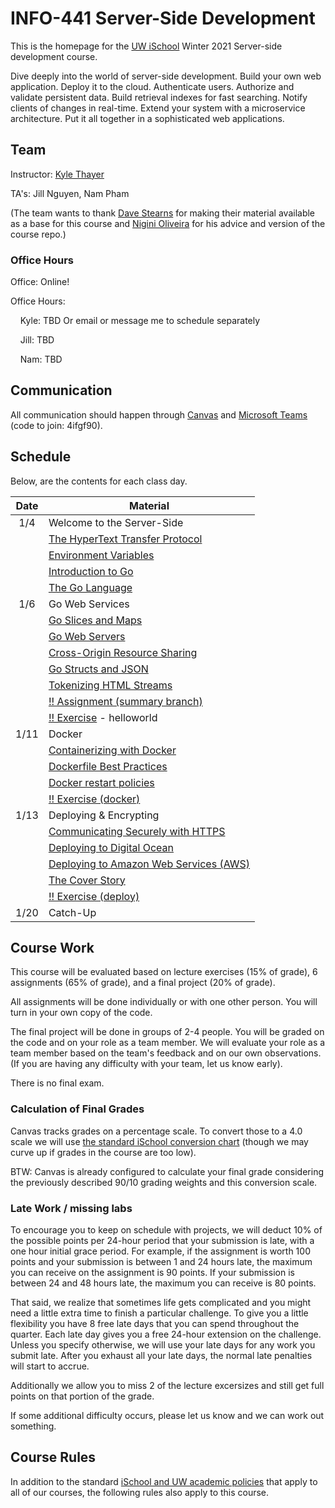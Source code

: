 # INFO-441 Server-Side Development

This is the homepage for the [UW iSchool](https://ischool.uw.edu/) Winter 2021 Server-side development course.

Dive deeply into the world of server-side development. Build your own web application. Deploy it to the cloud. Authenticate users. Authorize and validate persistent data. Build retrieval indexes for fast searching. Notify clients of changes in real-time. Extend your system with a microservice architecture. Put it all together in a sophisticated web applications.

## Team

Instructor: [Kyle Thayer](http://kylethayer.com)

TA's: Jill Nguyen, Nam Pham

(The team wants to thank [Dave Stearns](https://www.linkedin.com/in/david-stearns-09a27319/) for making their material available as a base for this course and [Nigini Oliveira](http://nigini.me/) for his advice and version of the course repo.) 

### Office Hours
Office: Online!


Office Hours: 

&nbsp;&nbsp;&nbsp;&nbsp;Kyle: TBD Or email or message me to schedule separately

&nbsp;&nbsp;&nbsp;&nbsp;Jill: TBD

&nbsp;&nbsp;&nbsp;&nbsp;Nam: TBD

## Communication

All communication should happen through [Canvas](https://canvas.uw.edu/courses/1434947/ "Canvas page for the UW iSchool Autumn 2019 Server-side development course") and [Microsoft Teams](https://teams.microsoft.com/l/team/19%3a6e60f8f6748c444c99b2b853bd7ea5e3%40thread.tacv2/conversations?groupId=b04a2918-1702-4105-a026-5abd82033930&tenantId=f6b6dd5b-f02f-441a-99a0-162ac5060bd2) (code to join: 4ifgf90).

## Schedule

Below, are the contents for each class day.

| Date   | Material |
| :----: | -------- |
| 1/4 | Welcome to the Server-Side |
| |<a href="https://drstearns.github.io/tutorials/http/">The HyperText Transfer Protocol</a>|
| |<a href="https://drstearns.github.io/tutorials/env/">Environment Variables</a>|
| |<a href="https://drstearns.github.io/tutorials/gointro/">Introduction to Go</a>|
| |<a href="https://drstearns.github.io/tutorials/golang/">The Go Language</a>|
| 1/6 | Go Web Services
| |<a href="https://drstearns.github.io/tutorials/goslicemap/">Go Slices and Maps</a>|
| |<a href="https://drstearns.github.io/tutorials/goweb/">Go Web Servers</a>|
| |<a href="https://drstearns.github.io/tutorials/cors/">Cross-Origin Resource Sharing</a>|
| |<a href="https://drstearns.github.io/tutorials/gojson/">Go Structs and JSON</a>|
| |<a href="https://drstearns.github.io/tutorials/tokenizing/">Tokenizing HTML Streams</a>|
| |[!! Assignment (summary branch)](https://classroom.github.com/a/hEnxptt_)|
| |[!! Exercise](https://classroom.github.com/a/TcvFK8fw) - helloworld|
| 1/11 | Docker |
| |<a href="https://drstearns.github.io/tutorials/docker/">Containerizing with Docker</a>|
| |<a href="https://docs.docker.com/engine/userguide/eng-image/dockerfile_best-practices/">Dockerfile Best Practices</a>|
| |<a href="https://docs.docker.com/engine/admin/start-containers-automatically/#use-a-restart-policy">Docker restart policies</a>|
| |[!! Exercise (docker)](https://classroom.github.com/a/TcvFK8fw)|
| 1/13 | Deploying & Encrypting |
| |<a href="https://drstearns.github.io/tutorials/https/">Communicating Securely with HTTPS</a>|
| |<a href="https://drstearns.github.io/tutorials/deploy2do/">Deploying to Digital Ocean</a>|
| |<a href="https://drstearns.github.io/tutorials/deploy2aws/">Deploying to Amazon Web Services (AWS)</a>|
| |<a href="https://blog.golang.org/cover">The Cover Story</a>|
| |[!! Exercise (deploy)](https://classroom.github.com/a/TcvFK8fw)
| 1/20 | Catch-Up |
<!---
| 10/14 | Automated Tests |
| |<a href="https://drstearns.github.io/tutorials/testing/">Automated Testing in Go</a>| 
| |CORS slides: <a href="slides/lecture%20-%20CORS.pptx">pptx</a>, <a href="slides/lecture%20-%20CORS.pdf">pdf</a>|
| |[!!Exercise (testing)](https://classroom.github.com/a/fDGTPTx6)|
| 10/19 | Tracking Sessions |
| |<a href="https://drstearns.github.io/tutorials/sessions/">Tracking Sessions</a>|
| |<a href="https://redis.io/topics/data-types-intro">Redis Datatypes</a>|
| |<a href="https://docs.docker.com/engine/tutorials/networkingcontainers/">Docker Networks</a>|
| |Docker Network slides: <a href="slides/lecture%20-%20Docker%20Networks.pptx">pptx</a>, <a href="slides/lecture%20-%20Docker%20Networks.pdf">pdf</a>|
| |[!!Exercise (hmac)](https://classroom.github.com/a/fDGTPTx6)|
| 10/21 | Persisting Data |
| |<a href="https://drstearns.github.io/tutorials/godb/">Talking to Databases from Go</a>|
| |<a href="https://drstearns.github.io/tutorials/gohandlerctx/">Sharing Values with Go Handlers</a>|
| |<a href="https://drstearns.github.io/tutorials/authentication/">Authenticating Users</a>|
| |[!!Exercise (postman)](https://classroom.github.com/a/fDGTPTx6)|
| 10/28 | REST APIs + Middleware + announce project |
| |<a href="https://drstearns.github.io/tutorials/gomiddleware/">Middleware Patterns in Go</a>|
| |<a href="https://drstearns.github.io/tutorials/rest/">REST APIs</a>|
| |[!!Exercise (middleware)](https://classroom.github.com/a/fDGTPTx6)|
| 11/2 | Protecting Data Structures |			
| |<a href="https://drstearns.github.io/tutorials/mutexes/">Protecting Data Structures with Mutexes</a>|
| 11/4 | Node.js|
| |<a href="https://drstearns.github.io/tutorials/nodeweb/">Node.js Microservices</a>|
| |<a href="https://expressjs.com/en/starter/basic-routing.html">Express.js Basic Routing</a>|
| |<a href="https://github.com/mysqljs/mysql/blob/master/Readme.md">Node.js MySQL Driver Overview</a>|
| 11/9 | Microservices|
| |<a href="https://www.nginx.com/blog/introduction-to-microservices/">NGINX 7-Part article series on Microservices</a>|
| |<a class="inline_disabled"  href="https://youtu.be/5qJ_BibbMLw">Fast Delivery Talk</a> by Adrian Cockcroft|
| |<a class="inline_disabled"  href="https://youtu.be/1wiMLkXz26M">Migrating to Microservices Talk</a> by Adrian Cockcroft|
| |<a href="https://golang.org/pkg/net/http/httputil/#ReverseProxy">httputil.ReverseProxy</a>|
| |[!!Exercise (microservices)](https://classroom.github.com/a/fDGTPTx6)|
| 11/11 | No class - Veteran's Day |
| 11/16 | Present / Review Proposals |
| 11/18 | Message Queues |
| |<a href="https://www.rabbitmq.com/tutorials/tutorial-one-go.html">RabbitMQ Tutorial for Go</a>|
| |<a href="https://www.rabbitmq.com/tutorials/tutorial-one-javascript.html">RabbitMQ Tutorial for Node.js</a>|
| |[Use case: Asynchronous Tasks in Python with Celery and RabbitMQ](https://www.youtube.com/watch?v=fg-JfZBetpM)|
| 11/23 | Web Sockets |
| |[TALK: Real-life WebSocket Use Cases and Experiences](https://youtu.be/khULSvz_hdE)|
| |<a href="https://godoc.org/github.com/gorilla/websocket">Gorilla Web Socket Package</a>|
| |<a href="https://developer.mozilla.org/en-US/docs/Web/API/WebSockets_API/Writing_WebSocket_client_applications">Writing WebSocket Client Applications</a>|
| 11/25 | No class - Thanksgiving |
| 11/30 | Concurrent Programming with Channels |
| |<a class="inline_disabled" href="https://www.youtube.com/watch?v=cN_DpYBzKso">Rob Pike on Concurrency is not Parallelism</a> (<a href="https://talks.golang.org/2012/waza.slide#1">slides from talk</a>)|
| |<a class="inline_disabled" href="https://www.youtube.com/watch?v=f6kdp27TYZs">Rob Pike on Go Concurrency Patterns</a> (<a href="https://talks.golang.org/2012/concurrency.slide#1">slides from talk</a>)|
| |<a href="https://www.golang-book.com/books/intro/10">Concurrency</a>|
| 12/2 | Homework / Project help |
| 12/7 | Homework / Project help |
| 12/9 | Project Presentations!!! |-->


## Course Work

This course will be evaluated based on lecture exercises (15% of grade), 6 assignments (65% of grade), and a final project (20% of grade).

All assignments will be done individually or with one other person. You will turn in your own copy of the code.

The final project will be done in groups of 2-4 people. You will be graded on the code and on your role as a team member. We will evaluate your role as a team member based on the team's feedback and on our own observations. (If you are having any difficulty with your team, let us know early).

There is no final exam.


### Calculation of Final Grades

Canvas tracks grades on a percentage scale. To convert those to a 4.0 scale we will use [the standard iSchool conversion chart](https://faculty.washington.edu/dlsinfo/grading/grade-conversion-chart.pdf) (though we may curve up if grades in the course are too low). 

BTW: Canvas is already configured to calculate your final grade considering the previously described 90/10 grading weights and this conversion scale.

### Late Work / missing labs

To encourage you to keep on schedule with projects, we will deduct 10% of the possible points per 24-hour period that your submission is late, with a one hour initial grace period. For example, if the assignment is worth 100 points and your submission is between 1 and 24 hours late, the maximum you can receive on the assignment is 90 points. If your submission is between 24 and 48 hours late, the maximum you can receive is 80 points.

That said, we realize that sometimes life gets complicated and you might need a little extra time to finish a particular challenge. To give you a little flexibility you have 8 free late days that you can spend throughout the quarter. Each late day gives you a free 24-hour extension on the challenge. Unless you specify otherwise, we will use your late days for any work you submit late. After you exhaust all your late days, the normal late penalties will start to accrue.

Additionally we allow you to miss 2 of the lecture excersizes and still get full points on that portion of the grade.

If some additional difficulty occurs, please let us know and we can work out something.


## Course Rules

In addition to the standard [iSchool and UW academic policies](https://depts.washington.edu/infodocs/academic_policies/) that apply to all of our courses, the following rules also apply to this course.
